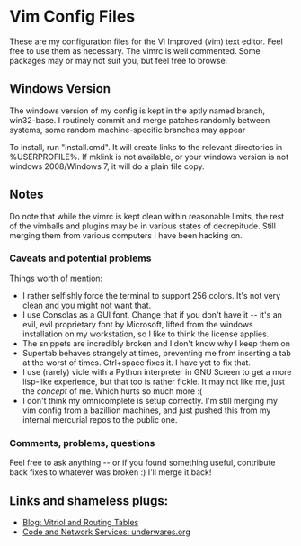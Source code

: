 Vim Config Files
==================

These are my configuration files for the Vi Improved (vim) text editor. Feel free to use them as necessary. 
The vimrc is well commented. Some packages may or may not suit you, but feel free to browse.

Windows Version
---------------

The windows version of my config is kept in the aptly named branch, win32-base.
I routinely commit and merge patches randomly between systems, some random machine-specific branches may appear

To install, run "install.cmd". It will create links to the relevant directories in %USERPROFILE%. If mklink is not available, or your windows version is not windows 2008/Windows 7, it will do a plain file copy.

Notes
-----

Do note that while the vimrc is kept clean within reasonable limits, the rest of the vimballs and plugins may be in various states of decrepitude. Still merging them from various computers I have been hacking on.

### Caveats and potential problems

Things worth of mention:

* I rather selfishly force the terminal to support 256 colors. It's not very clean and you might not want that.
* I use Consolas as a GUI font. Change that if you don't have it -- it's an evil, evil proprietary font by Microsoft, lifted from the windows installation on my workstation, so I like to think the license applies.
* The snippets are incredibly broken and I don't know why I keep them on
* Supertab behaves strangely at times, preventing me from inserting a tab at the worst of times. Ctrl+space fixes it. I have yet to fix that.
* I use (rarely) vicle with a Python interpreter in GNU Screen to get a more lisp-like experience, but that too is rather fickle. It may not like me, just the _concept_ of me. Which hurts so much more :(
* I don't think my omnicomplete is setup correctly. I'm still merging my vim config from a bazillion machines, and just pushed this from my internal mercurial repos to the public one.


### Comments, problems, questions

Feel free to ask anything -- or if you found something useful, contribute back fixes to whatever was broken :) I'll merge it back!

Links and shameless plugs:
--------------------------

* [Blog: Vitriol and Routing Tables](http://www.raptorized.com/)
* [Code and Network Services: underwares.org](http://www.underwares.org/)


